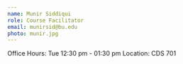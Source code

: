 ```yaml
---
name: Munir Siddiqui
role: Course Facilitator
email: munirsid@bu.edu
photo: munir.jpg
---
```


Office Hours: Tue 12:30 pm - 01:30 pm Location: CDS 701